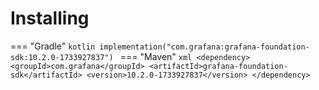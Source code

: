 # Installing

=== "Gradle"
    ```kotlin
    implementation("com.grafana:grafana-foundation-sdk:10.2.0-1733927837")
    ```
=== "Maven"
    ```xml
    <dependency>
        <groupId>com.grafana</groupId>
        <artifactId>grafana-foundation-sdk</artifactId>
        <version>10.2.0-1733927837</version>
    </dependency>
    ```
